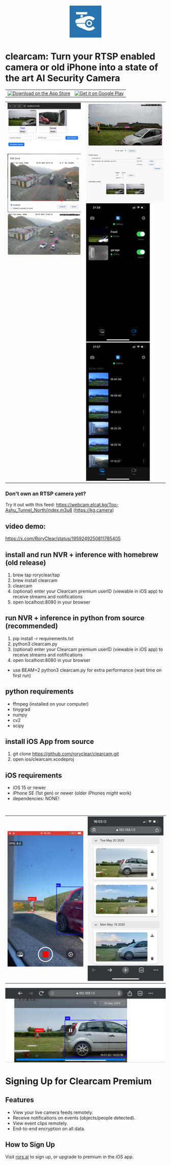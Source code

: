 <p align="center">
  <img src="images/logo.png" alt="logo" width="100" />
</p>

# clearcam: Turn your RTSP enabled camera or old iPhone into a state of the art AI Security Camera

<table border="0" cellspacing="0" cellpadding="0">
  <tr>
    <td align="center">
      <a href="https://apps.apple.com/gb/app/clearcam/id6743237694">
        <img src="https://developer.apple.com/assets/elements/badges/download-on-the-app-store.svg"
             alt="Download on the App Store"
             height="50"/>
      </a>
    </td>
    <td align="center">
      <a href="https://play.google.com/store/apps/details?id=com.rors.clearcam">
        <img src="https://play.google.com/intl/en_us/badges/static/images/badges/en_badge_web_generic.png"
             alt="Get it on Google Play"
             height="50"/>
      </a>
    </td>
  </tr>
</table>


<table align="center" cellspacing="0" cellpadding="0" style="border-collapse: collapse;">
<tr valign="top">
<td style="padding-right: 10px;">
<img src="images/server.PNG" alt="Server" width="400" /><br/>
<img src="images/kg1.jpg" alt="KG1" width="400" /><br/>
<img src="images/kg2.jpg" alt="KG2" width="400" />
</td>
<td>
<img src="images/front.PNG" alt="Front" width="400" /><br/>
<img src="images/ios_live.PNG" alt="iOS Live" width="200" style="margin-right: 10px;" />
<img src="images/ios_events.PNG" alt="iOS Events" width="200" />
</td>
</tr>
</table>

### Don't own an RTSP camera yet?
Try it out with this feed: https://webcam.elcat.kg/Too-Ashu_Tunnel_North/index.m3u8 (https://kg.camera)

## video demo:
https://x.com/RoryClear/status/1959249250811785405

## install and run NVR + inference with homebrew (old release)
1. brew tap roryclear/tap
2. brew install clearcam
3. clearcam
4. (optional) enter your Clearcam premium userID (viewable in iOS app) to receive streams and notifications
5. open localhost:8080 in your browser

## run NVR + inference in python from source (recommended)
1. pip install -r requirements.txt
2. python3 clearcam.py
3. (optional) enter your Clearcam premium userID (viewable in iOS app) to receive streams and notifications
4. open localhost:8080 in your browser
- use BEAM=2 python3 clearcam.py for extra performance (wait time on first run)

## python requirements
- ffmpeg (installed on your computer)
- tinygrad
- numpy
- cv2
- scipy

## install iOS App from source
1. git clone https://github.com/roryclear/clearcam.git
2. open ios/clearcam.xcodeproj

## iOS requirements
- iOS 15 or newer
- iPhone SE (1st gen) or newer (older iPhones *might* work)
- dependencies: NONE!

</br>
<table>
  <tr>
    <td><img src="images/recording.PNG" alt="Screenshot" width="300"/></td>
    <td><img src="images/browser_events.PNG" alt="Screenshot" width="300"/></td>
  </tr>
</table>
<img src="images/browser_playback.PNG" alt="Screenshot"/>

# Signing Up for Clearcam Premium

## Features
- View your live camera feeds remotely.
- Receive notifications on events (objects/people detected).
- View event clips remotely.
- End-to-end encryption on all data.

## How to Sign Up

Visit [rors.ai](https://www.rors.ai) to sign up, or upgrade to premium in the iOS app.
